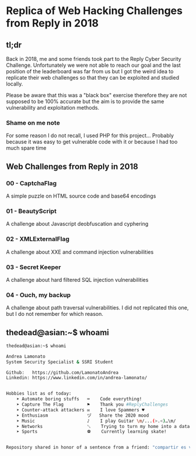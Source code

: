 # Replica of Web Hacking Challenges from Reply in 2018
## tl;dr
Back in 2018, me and some friends took part to the Reply Cyber Security Challenge. Unfortunately we were not able to reach our goal and the last position of the leaderboard was far from us but I got the weird idea to replicate their web challenges so that they can be exploited and studied locally.

Please be aware that this was a "black box" exercise therefore they are not supposed to be 100% accurate but the aim is to provide the same vulnerability and exploitation methods.

### Shame on me note
For some reason I do not recall, I used PHP for this project... Probably because it was easy to get vulnerable code with it or because I had too much spare time

## Web Challenges from Reply in 2018
### 00 - CaptchaFlag
A simple puzzle on HTML source code and base64 encodings

### 01 - BeautyScript
A challenge about Javascript deobfuscation and cyphering

### 02 - XMLExternalFlag
A challenge about XXE and command injection vulnerabilities

### 03 - Secret Keeper
A challenge about hard filtered SQL injection vulnerabilities

### 04 - Ouch, my backup
A challenge about path traversal vulnerabilities.
I did not replicated this one, but I do not remember for which reason.

## thedead@asian:~$ whoami
```bash
thedead@asian:~$ whoami

Andrea Lamonato
System Security Specialist & SSRI Student

Github:   https://github.com/LamonatoAndrea
Linkedin: https://www.linkedin.com/in/andrea-lamonato/


Hobbies list as of today:
	➤ Automate boring stuffs   ⌨	Code everything!
	➤ Capture The Flag         ⚑	Thank you #ReplyChallenges
	➤ Counter-attack attackers ✉	I love Spammers ♥
	➤ Enthusiasm               ヅ   Share the 2020 mood
	➤ Music                    ♪	I play Guitar \m/...(>.<)…\m/
	➤ Networks                 ␖	Trying to turn my home into a datacenter
	➤ Sports                   ⚽	Currently learning skate!


Repository shared in honor of a sentence from a friend: "compartir es vivir"
```